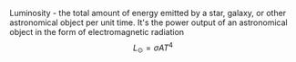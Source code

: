 Luminosity - the total amount of energy emitted by a star, galaxy, or other astronomical object per unit time. It's the power output of an astronomical object in the form of electromagnetic radiation
$$L_{\odot} = \sigma AT^4$$
